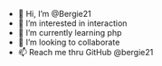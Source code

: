 - 👋 Hi, I’m @Bergie21
- 👀 I’m interested in interaction
- 🌱 I’m currently learning php 
- 💞️ I’m looking to collaborate
- 📫 Reach me thru GitHub @bergie21

<!---
Bergie21/Bergie21 is a ✨ special ✨ repository because its `README.md` (this file) appears on your GitHub profile.
You can click the Preview link to take a look at your changes.
--->
